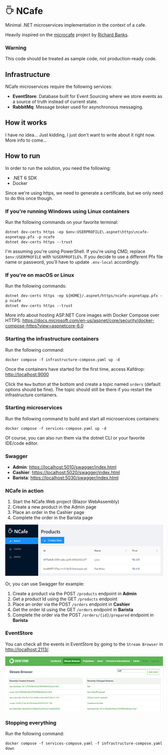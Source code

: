 # <img src="images/logo.svg?raw=true" alt="Logo" width="28" /> NCafe

Minimal .NET microservices implementation in the context of a cafe.

Heavily inspired on the [microcafe](https://github.com/rbanks54/microcafe) project by [Richard Banks](https://github.com/rbanks54).

### Warning

This code should be treated as sample code, not production-ready code.

## Infrastructure

NCafe microservices require the following services:

- **EventStore**: Database built for Event Sourcing where we store events as a source of truth instead of current state.
- **RabbitMq**: Message broker used for asynchronous messaging.

## How it works

I have no idea... Just kidding, I just don't want to write about it right now. More info to come...

## How to run

In order to run the solution, you need the following:

- .NET 6 SDK
- Docker

Since we're using https, we need to generate a certificate, but we only need to do this once though.

### If you're running Windows using Linux containers

Run the following commands on your favorite terminal:

    dotnet dev-certs https -ep $env:USERPROFILE\.aspnet\https\ncafe-aspnetapp.pfx -p ncafe
    dotnet dev-certs https --trust

I'm assuming you're using PowerShell. If you're using CMD, replace `$env:USERPROFILE` with `%USERPROFILE%`.
If you decide to use a different Pfx file name or password, you'll have to update `.env-local` accordingly.

### If you're on macOS or Linux

Run the following commands:

    dotnet dev-certs https -ep ${HOME}/.aspnet/https/ncafe-aspnetapp.pfx -p ncafe
    dotnet dev-certs https --trust

More info about hosting ASP.NET Core images with Docker Compose over HTTPS: https://docs.microsoft.com/en-us/aspnet/core/security/docker-compose-https?view=aspnetcore-6.0

### Starting the infrastructure containers

Run the following command:

    docker compose -f infrastructure-compose.yaml up -d

Once the containers have started for the first time, access Kafdrop: [http://localhost:9000](http://localhost:9000)

Click the `New` button at the bottom and create a topic named `orders` (default options should be fine).
The topic should still be there if you restart the infrastructure containers.

### Starting microservices

Run the following command to build and start all microservices containers:

    docker compose -f services-compose.yaml up -d

Of course, you can also run them via the dotnet CLI or your favorite IDE/code editor.

### Swagger

- **Admin**: [https://localhost:5010/swagger/index.html](https://localhost:5010/swagger/index.html)
- **Cashier**: [https://localhost:5020/swagger/index.html](https://localhost:5020/swagger/index.html)
- **Barista**: [https://localhost:5030/swagger/index.html](https://localhost:5030/swagger/index.html)

### NCafe in action

1. Start the NCafe.Web project (Blazor WebAssembly)
2. Create a new product in the Admin page
3. Place an order in the Cashier page
4. Complete the order in the Barista page

![Admin Screenshot](images/admin.png?raw=true)

Or, you can use Swagger for example:

1. Create a product via the POST `/products` endpoint in **Admin**
2. Get a product Id using the GET `/products` endpoint
3. Place an order via the POST `/orders` endpoint in **Cashier**
4. Get the order Id using the GET `/orders` endpoint in **Barista**
5. Complete the order via the POST `/orders/{id}/prepared` endpoint in **Barista**

### EventStore

You can check all the events in EventStore by going to the `Stream Browser`
in [http://localhost:2113/](http://localhost:2113/).

![EventStore Screenshot](images/eventstore.png?raw=true)

### Stopping everything

Run the following command:

    docker compose -f services-compose.yaml -f infrastructure-compose.yaml down
